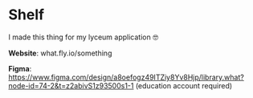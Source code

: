# Shelf
I made this thing for my lyceum application 🤓

**Website**: what.fly.io/something

**Figma**: https://www.figma.com/design/a8oefogz49ITZiy8Yv8Hjp/library.what?node-id=74-2&t=z2abivS1z93500s1-1 (education account required)
